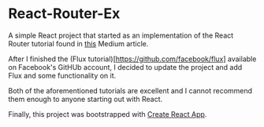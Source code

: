 # React-Router-Ex

A simple React project that started as an implementation of the React Router tutorial found in [this](https://medium.com/@pshrmn/a-simple-react-router-v4-tutorial-7f23ff27adf) Medium article. 

After I finished the (Flux tutorial)[https://github.com/facebook/flux] available on Facebook's GitHUb account, I decided to update the project and add Flux and some functionality on it. 

Both of the aforementioned tutorials are excellent and I cannot recommend them enough to anyone starting out with React.

Finally, this project was bootstrapped with [Create React App](https://github.com/facebookincubator/create-react-app).
